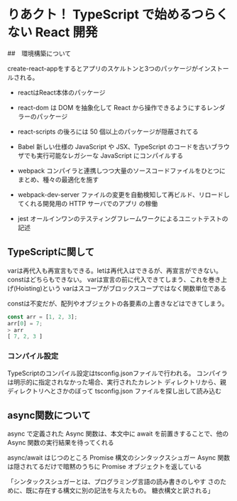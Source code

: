 # りあクト！ TypeScript で始めるつらくない React 開発

##　環境構築について

create-react-appをするとアプリのスケルトンと3つのパッケージがインストールされる。

- reactはReact本体のパッケージ
- react-dom は DOM を抽象化して React から操作できるようにするレンダラーのパッケージ
- react-scripts の後ろには 50 個以上のパッケージが隠蔽されてる

- Babel 新しい仕様の JavaScript や JSX、TypeScript のコードを古いブラウザでも実行可能なレガシーな
JavaScript にコンパイルする
- webpack コンパイラと連携しつつ大量のソースコードファイルをひとつにまとめ、種々の最適化を施す
- webpack-dev-server ファイルの変更を自動検知して再ビルド、リロードしてくれる開発用の HTTP サーバでのアプリ
の稼働
- jest オールインワンのテスティングフレームワークによるユニットテストの記述

## TypeScriptに関して

varは再代入も再宣言もできる。letは再代入はできるが、再宣言ができない。constはどちらもできない。
varは宣言の前に代入できてしまう、これを巻き上げ(Hoisting)という
varはスコープがブロックスコープではなく関数単位である

constは不変だが、配列やオブジェクトの各要素の上書きなどはできてしまう。

```javascript
const arr = [1, 2, 3];
arr[0] = 7;
> arr
[ 7, 2, 3 ]
```

### コンパイル設定

TypeScriptのコンパイル設定はtsconfig.jsonファイルで行われる。
コンパイラは明示的に指定されなかった場合、実行されたカレント ディレクトリから、親ディレクトリへとさかのぼって tsconfig.json ファイルを探し出して読み込む

## async関数について

async で定義された Async 関数は、本文中に await を前置きすることで、他の
Async 関数の実行結果を待ってくれる

async/await はじつのところ Promise 構文のシンタックスシュガー
Async 関数は隠されてるだけで暗黙のうちに Promise オブジェクトを返している

「シンタックスシュガーとは、プログラミング言語の読み書きのしやす さのために、既に存在する構文に別の記法を与えたもの。 糖衣構文と訳される」
